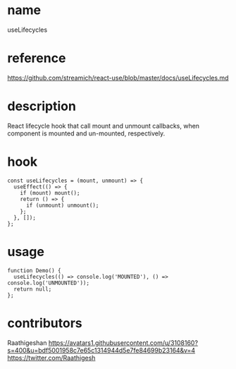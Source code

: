# name

useLifecycles

# reference

https://github.com/streamich/react-use/blob/master/docs/useLifecycles.md

# description

React lifecycle hook that call mount and unmount callbacks, when component is mounted and un-mounted, respectively.

# hook

```
const useLifecycles = (mount, unmount) => {
  useEffect(() => {
    if (mount) mount();
    return () => {
      if (unmount) unmount();
    };
  }, []);
};
```

# usage

```
function Demo() {
  useLifecycles(() => console.log('MOUNTED'), () => console.log('UNMOUNTED'));
  return null;
};
```

# contributors

Raathigeshan
https://avatars1.githubusercontent.com/u/3108160?s=400&u=bdf5001958c7e65c1314944d5e7fe84699b23164&v=4
https://twitter.com/Raathigesh
